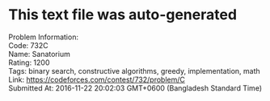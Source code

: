 # This text file was auto-generated  
  
Problem Information:  
Code: 732C  
Name: Sanatorium  
Rating: 1200  
Tags: binary search, constructive algorithms, greedy, implementation, math  
Link: https://codeforces.com/contest/732/problem/C  
Submitted At: 2016-11-22 20:02:03 GMT+0600 (Bangladesh Standard Time)  
